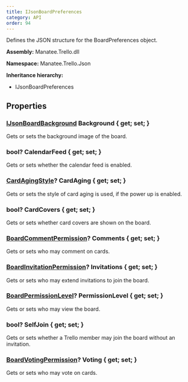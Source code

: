 ```yaml
---
title: IJsonBoardPreferences
category: API
order: 94
---
```


Defines the JSON structure for the BoardPreferences object.

**Assembly:** Manatee.Trello.dll

**Namespace:** Manatee.Trello.Json

**Inheritance hierarchy:**

- IJsonBoardPreferences

## Properties

### [IJsonBoardBackground](../IJsonBoardBackground#ijsonboardbackground) Background { get; set; }

Gets or sets the background image of the board.

### bool? CalendarFeed { get; set; }

Gets or sets whether the calendar feed is enabled.

### [CardAgingStyle](../CardAgingStyle#cardagingstyle)? CardAging { get; set; }

Gets or sets the style of card aging is used, if the power up is enabled.

### bool? CardCovers { get; set; }

Gets or sets whether card covers are shown on the board.

### [BoardCommentPermission](../BoardCommentPermission#boardcommentpermission)? Comments { get; set; }

Gets or sets who may comment on cards.

### [BoardInvitationPermission](../BoardInvitationPermission#boardinvitationpermission)? Invitations { get; set; }

Gets or sets who may extend invitations to join the board.

### [BoardPermissionLevel](../BoardPermissionLevel#boardpermissionlevel)? PermissionLevel { get; set; }

Gets or sets who may view the board.

### bool? SelfJoin { get; set; }

Gets or sets whether a Trello member may join the board without an invitation.

### [BoardVotingPermission](../BoardVotingPermission#boardvotingpermission)? Voting { get; set; }

Gets or sets who may vote on cards.

